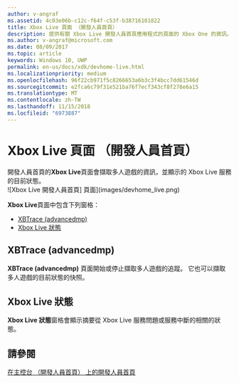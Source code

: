 ```yaml
---
author: v-angraf
ms.assetid: 4c03e06b-c12c-f64f-c53f-b38716101822
title: Xbox Live 頁面 （開發人員首頁）
description: 提供有關 Xbox Live 開發人員首頁應用程式的頁面的 Xbox One 的資訊。
ms.author: v-angraf@microsoft.com
ms.date: 08/09/2017
ms.topic: article
keywords: Windows 10, UWP
permalink: en-us/docs/xdk/devhome-live.html
ms.localizationpriority: medium
ms.openlocfilehash: 96f22cb971f5c8266653a6b3c3f4bcc7dd61546d
ms.sourcegitcommit: e2fca6c79f31e521ba76f7ecf343cf8f278e6a15
ms.translationtype: MT
ms.contentlocale: zh-TW
ms.lasthandoff: 11/15/2018
ms.locfileid: "6973887"
---
```

# <a name="xbox-live-page-dev-home"></a>Xbox Live 頁面 （開發人員首頁）
   
  
開發人員首頁的**Xbox Live**頁面會擷取多人遊戲的資訊，並顯示的 Xbox Live 服務的目前狀態。   
 ![Xbox Live 開發人員首頁] 頁面](images/devhome_live.png)   
  
**Xbox Live**頁面中包含下列窗格：   
 
   *  [XBTrace (advancedmp)](#ID4EPB)  
   *  [Xbox Live 狀態](#ID4E3B)  

 
<a id="ID4EPB"></a>

   

## <a name="xbtrace-advancedmp"></a>XBTrace (advancedmp)  
   
  
**XBTrace (advancedmp)** 頁面開始或停止擷取多人遊戲的追蹤。 它也可以擷取多人遊戲的目前狀態的快照。   
  
<a id="ID4E3B"></a>

   

## <a name="xbox-live-status"></a>Xbox Live 狀態  
   
  
**Xbox Live 狀態**窗格會顯示摘要從 Xbox Live 服務問題或服務中斷的相關的狀態。   
  
<a id="ID4EPC"></a>

   

## <a name="see-also"></a>請參閱  
 [在主控台 （開發人員首頁） 上的開發人員首頁](dev-home.md)

  
